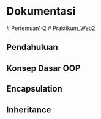 ﻿# Dokumentasi
﻿# Pertemuan1-2
﻿# Praktikum_Web2

## Pendahuluan
## Konsep Dasar OOP
## Encapsulation
## Inheritance


